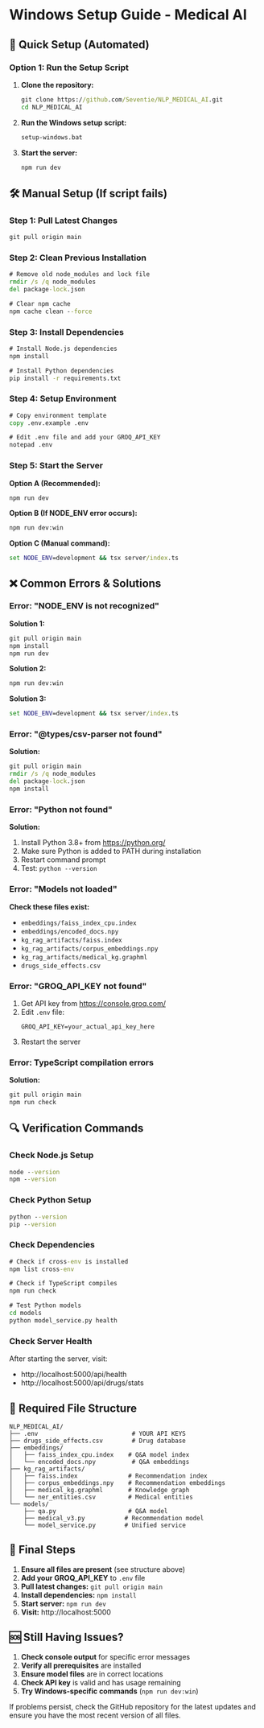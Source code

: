 # Windows Setup Guide - Medical AI

## 🚀 Quick Setup (Automated)

### Option 1: Run the Setup Script
1. **Clone the repository:**
   ```cmd
   git clone https://github.com/Seventie/NLP_MEDICAL_AI.git
   cd NLP_MEDICAL_AI
   ```

2. **Run the Windows setup script:**
   ```cmd
   setup-windows.bat
   ```

3. **Start the server:**
   ```cmd
   npm run dev
   ```

## 🛠️ Manual Setup (If script fails)

### Step 1: Pull Latest Changes
```cmd
git pull origin main
```

### Step 2: Clean Previous Installation
```cmd
# Remove old node_modules and lock file
rmdir /s /q node_modules
del package-lock.json

# Clear npm cache
npm cache clean --force
```

### Step 3: Install Dependencies
```cmd
# Install Node.js dependencies
npm install

# Install Python dependencies
pip install -r requirements.txt
```

### Step 4: Setup Environment
```cmd
# Copy environment template
copy .env.example .env

# Edit .env file and add your GROQ_API_KEY
notepad .env
```

### Step 5: Start the Server

**Option A (Recommended):**
```cmd
npm run dev
```

**Option B (If NODE_ENV error occurs):**
```cmd
npm run dev:win
```

**Option C (Manual command):**
```cmd
set NODE_ENV=development && tsx server/index.ts
```

## ❌ Common Errors & Solutions

### Error: "NODE_ENV is not recognized"
**Solution 1:**
```cmd
git pull origin main
npm install
npm run dev
```

**Solution 2:**
```cmd
npm run dev:win
```

**Solution 3:**
```cmd
set NODE_ENV=development && tsx server/index.ts
```

### Error: "@types/csv-parser not found"
**Solution:**
```cmd
git pull origin main
rmdir /s /q node_modules
del package-lock.json
npm install
```

### Error: "Python not found"
**Solution:**
1. Install Python 3.8+ from https://python.org/
2. Make sure Python is added to PATH during installation
3. Restart command prompt
4. Test: `python --version`

### Error: "Models not loaded"
**Check these files exist:**
- `embeddings/faiss_index_cpu.index`
- `embeddings/encoded_docs.npy`
- `kg_rag_artifacts/faiss.index`
- `kg_rag_artifacts/corpus_embeddings.npy`
- `kg_rag_artifacts/medical_kg.graphml`
- `drugs_side_effects.csv`

### Error: "GROQ_API_KEY not found"
1. Get API key from https://console.groq.com/
2. Edit `.env` file:
   ```
   GROQ_API_KEY=your_actual_api_key_here
   ```
3. Restart the server

### Error: TypeScript compilation errors
**Solution:**
```cmd
git pull origin main
npm run check
```

## 🔍 Verification Commands

### Check Node.js Setup
```cmd
node --version
npm --version
```

### Check Python Setup
```cmd
python --version
pip --version
```

### Check Dependencies
```cmd
# Check if cross-env is installed
npm list cross-env

# Check if TypeScript compiles
npm run check

# Test Python models
cd models
python model_service.py health
```

### Check Server Health
After starting the server, visit:
- http://localhost:5000/api/health
- http://localhost:5000/api/drugs/stats

## 📂 Required File Structure
```
NLP_MEDICAL_AI/
├── .env                          # YOUR API KEYS
├── drugs_side_effects.csv        # Drug database
├── embeddings/
│   ├── faiss_index_cpu.index    # Q&A model index
│   └── encoded_docs.npy          # Q&A embeddings
├── kg_rag_artifacts/
│   ├── faiss.index              # Recommendation index
│   ├── corpus_embeddings.npy    # Recommendation embeddings
│   ├── medical_kg.graphml       # Knowledge graph
│   └── ner_entities.csv         # Medical entities
└── models/
    ├── qa.py                    # Q&A model
    ├── medical_v3.py           # Recommendation model
    └── model_service.py        # Unified service
```

## 🎯 Final Steps

1. **Ensure all files are present** (see structure above)
2. **Add your GROQ_API_KEY** to `.env` file
3. **Pull latest changes:** `git pull origin main`
4. **Install dependencies:** `npm install`
5. **Start server:** `npm run dev`
6. **Visit:** http://localhost:5000

## 🆘 Still Having Issues?

1. **Check console output** for specific error messages
2. **Verify all prerequisites** are installed
3. **Ensure model files** are in correct locations
4. **Check API key** is valid and has usage remaining
5. **Try Windows-specific commands** (`npm run dev:win`)

If problems persist, check the GitHub repository for the latest updates and ensure you have the most recent version of all files.
